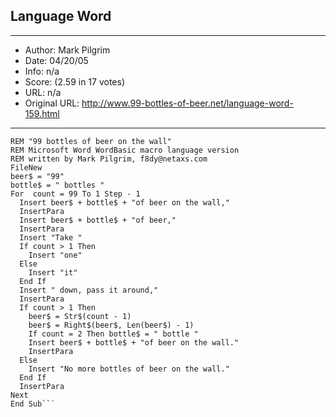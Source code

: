 
## Language Word ##
---
- Author: Mark Pilgrim
- Date: 04/20/05
- Info: n/a
- Score:  (2.59 in 17 votes)
- URL: n/a
- Original URL: http://www.99-bottles-of-beer.net/language-word-159.html
---

```Sub MAIN
REM "99 bottles of beer on the wall"
REM Microsoft Word WordBasic macro language version
REM written by Mark Pilgrim, f8dy@netaxs.com
FileNew
beer$ = "99"
bottle$ = " bottles "
For  count = 99 To 1 Step - 1
  Insert beer$ + bottle$ + "of beer on the wall,"
  InsertPara
  Insert beer$ + bottle$ + "of beer,"
  InsertPara
  Insert "Take "
  If count > 1 Then
    Insert "one"
  Else
    Insert "it"
  End If
  Insert " down, pass it around,"
  InsertPara
  If count > 1 Then
    beer$ = Str$(count - 1)
    beer$ = Right$(beer$, Len(beer$) - 1)
    If count = 2 Then bottle$ = " bottle "
    Insert beer$ + bottle$ + "of beer on the wall."
    InsertPara
  Else
    Insert "No more bottles of beer on the wall."
  End If
  InsertPara
Next
End Sub```